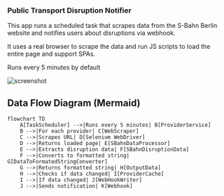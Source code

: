 ### Public Transport Disruption Notifier

This app runs a scheduled task that scrapes data from the S-Bahn Berlin website
and notifies users about disruptions via webhook.

It uses a real browser to scrape the data and run JS scripts to load the
entire page and support SPAs.

Runs every 5 minutes by default

![screenshot](https://github.com/user-attachments/assets/ac46efeb-f65b-410b-af28-3b58e9432329)


## Data Flow Diagram (Mermaid)

```mermaid
flowchart TD
    A[TaskScheduler] -->|Runs every 5 minutes| B[ProviderService]
    B -->|For each provider| C[WebScraper]
    C -->|Scrapes URL| D[Selenium WebDriver]
    D -->|Returns loaded page| E[SBahnDataProcessor]
    E -->|Extracts disruption data| F[SBahnDisruptionData]
    F -->|Converts to formatted string| G[DataToFormatedStringConverter]
    G -->|Returns formatted string| H[OutputData]
    H -->|Checks if data changed| I[ProviderCache]
    I -->|If data changed| J[WebHookWriter]
    J -->|Sends notification| K[Webhook]
```
